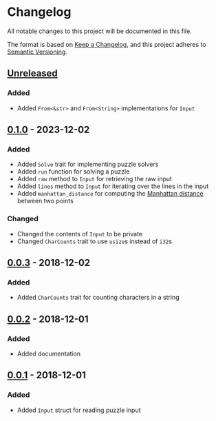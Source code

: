 # Changelog

All notable changes to this project will be documented in this file.

The format is based on [Keep a Changelog](https://keepachangelog.com/en/1.0.0/),
and this project adheres to [Semantic Versioning](https://semver.org/spec/v2.0.0.html).

## [Unreleased]

### Added

- Added `From<&str>` and `From<String>` implementations for `Input`

## [0.1.0] - 2023-12-02

### Added

- Added `Solve` trait for implementing puzzle solvers
- Added `run` function for solving a puzzle
- Added `raw` method to `Input` for retrieving the raw input
- Added `lines` method to `Input` for iterating over the lines in the input
- Added `manhattan_distance` for computing the [Manhattan distance](https://en.wikipedia.org/wiki/Taxicab_geometry) between two points

### Changed

- Changed the contents of `Input` to be private
- Changed `CharCounts` trait to use `usize`s instead of `i32`s

## [0.0.3] - 2018-12-02

### Added

- Added `CharCounts` trait for counting characters in a string

## [0.0.2] - 2018-12-01

### Added

- Added documentation

## [0.0.1] - 2018-12-01

### Added

- Added `Input` struct for reading puzzle input

[unreleased]: https://github.com/maxdeviant/adventurous/compare/v0.1.0...HEAD
[0.1.0]: https://github.com/maxdeviant/adventurous/compare/v0.0.3...v0.1.0
[0.0.3]: https://github.com/maxdeviant/adventurous/compare/v0.0.2...v0.0.3
[0.0.2]: https://github.com/maxdeviant/adventurous/compare/v0.0.1...v0.0.2
[0.0.1]: https://github.com/maxdeviant/adventurous/compare/90b1174...v0.0.1
